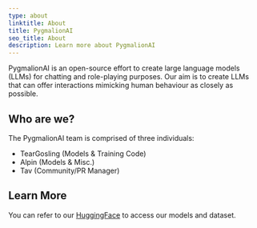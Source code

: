 ```yaml
---
type: about
linktitle: About
title: PygmalionAI
seo_title: About
description: Learn more about PygmalionAI
---
```


PygmalionAI is an open-source effort to create large language models (LLMs) for chatting and role-playing purposes. Our aim is to create LLMs that can offer interactions mimicking human behaviour as closely as possible.

## Who are we?

The PygmalionAI team is comprised of three individuals:
- TearGosling (Models & Training Code)
- Alpin (Models & Misc.)
- Tav (Community/PR Manager)

## Learn More

You can refer to our [HuggingFace](https://huggingface.co/PygmalionAI) to access our models and dataset.
